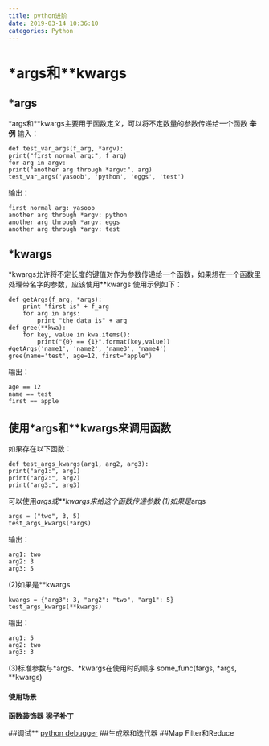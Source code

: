 ```yaml
---
title: python进阶
date: 2019-03-14 10:36:10
categories: Python
---
```

# *args和**kwargs
## *args
*args和**kwargs主要用于函数定义，可以将不定数量的参数传递给一个函数
**举例**
输入：
```
def test_var_args(f_arg, *argv):
print("first normal arg:", f_arg)
for arg in argv:
print("another arg through *argv:", arg)
test_var_args('yasoob', 'python', 'eggs', 'test')
```
输出：
```
first normal arg: yasoob
another arg through *argv: python
another arg through *argv: eggs
another arg through *argv: test
```
## *kwargs
*kwargs允许将不定长度的键值对作为参数传递给一个函数，如果想在一个函数里处理带名字的参数，应该使用**kwargs
使用示例如下：
```
def getArgs(f_arg, *args):
    print "first is" + f_arg
    for arg in args:
        print "the data is" + arg 
def gree(**kwa):
    for key, value in kwa.items():
        print("{0} == {1}".format(key,value))
#getArgs('name1', 'name2', 'name3', 'name4')
gree(name='test', age=12, first="apple")
```
输出：
```
age == 12
name == test
first == apple
```
## 使用*args和**kwargs来调用函数
如果存在以下函数：
```
def test_args_kwargs(arg1, arg2, arg3):
print("arg1:", arg1)
print("arg2:", arg2)
print("arg3:", arg3)
```
可以使用*args或**kwargs来给这个函数传递参数
(1)如果是*args
```
args = ("two", 3, 5)
test_args_kwargs(*args)
```
输出：
```
arg1: two
arg2: 3
arg3: 5
```
(2)如果是**kwargs
```
kwargs = {"arg3": 3, "arg2": "two", "arg1": 5}
test_args_kwargs(**kwargs)
```
输出：
```
arg1: 5
arg2: two
arg3: 3
```
(3)标准参数与*args、*kwargs在使用时的顺序
some_func(fargs, *args, **kwargs)
#### 使用场景
**函数装饰器**
**猴子补丁**

##调试**
[python debugger](https://www.hexiaojiao.top/2019/03/14/python_debugger/ "python debugger")
##生成器和迭代器
##Map Filter和Reduce

